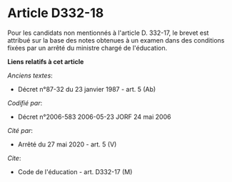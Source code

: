 # Article D332-18

Pour les candidats non mentionnés à l'article D. 332-17, le brevet est attribué sur la base des notes obtenues à un examen
dans des conditions fixées par un arrêté du ministre chargé de l'éducation.

**Liens relatifs à cet article**

_Anciens textes_:

  - Décret n°87-32 du 23 janvier 1987 - art. 5 (Ab)

_Codifié par_:

  - Décret n°2006-583 2006-05-23 JORF 24 mai 2006

_Cité par_:

  - Arrêté du 27 mai 2020 - art. 5 (V)

_Cite_:

  - Code de l'éducation - art. D332-17 (M)

